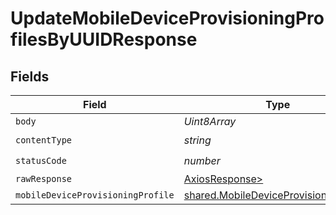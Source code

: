 # UpdateMobileDeviceProvisioningProfilesByUUIDResponse


## Fields

| Field                                                                                            | Type                                                                                             | Required                                                                                         | Description                                                                                      |
| ------------------------------------------------------------------------------------------------ | ------------------------------------------------------------------------------------------------ | ------------------------------------------------------------------------------------------------ | ------------------------------------------------------------------------------------------------ |
| `body`                                                                                           | *Uint8Array*                                                                                     | :heavy_minus_sign:                                                                               | N/A                                                                                              |
| `contentType`                                                                                    | *string*                                                                                         | :heavy_check_mark:                                                                               | N/A                                                                                              |
| `statusCode`                                                                                     | *number*                                                                                         | :heavy_check_mark:                                                                               | N/A                                                                                              |
| `rawResponse`                                                                                    | [AxiosResponse>](https://axios-http.com/docs/res_schema)                                         | :heavy_minus_sign:                                                                               | N/A                                                                                              |
| `mobileDeviceProvisioningProfile`                                                                | [shared.MobileDeviceProvisioningProfile](../../models/shared/mobiledeviceprovisioningprofile.md) | :heavy_minus_sign:                                                                               | OK                                                                                               |
